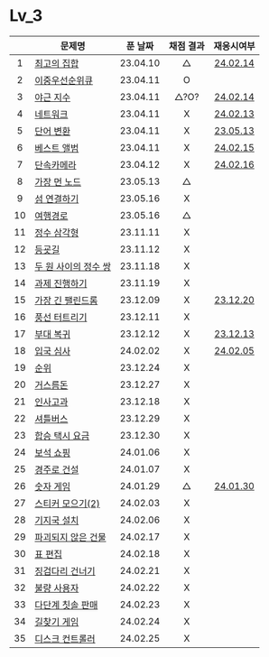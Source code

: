 # Lv_3

|     | 문제명                                 | 푼 날짜  | 채점 결과 |              재응시여부              |
| :-: | -------------------------------------- | :------: | :-------: | :----------------------------------: |
|  1  | [최고의 집합](./bestSet.js)            | 23.04.10 |     △     |   [24.02.14](./replay/bestSet.js)    |
|  2  | [이중우선순위큐](./heap.js)            | 23.04.11 |     O     |
|  3  | [야근 지수](./totalNight.js)           | 23.04.11 |   △?O?    |  [24.02.14](./replay/totalNight.js)  |
|  4  | [네트워크](./network.js)               | 23.04.11 |     X     |   [24.02.13](./replay/network.js)    |
|  5  | [단어 변환](./changeWord.js)           | 23.04.11 |     X     |     [23.05.13](./changeWord.js)      |
|  6  | [베스트 앨범](./bestAlbum.js)          | 23.04.11 |     X     |  [24.02.15](./replay/bestAlbum.js)   |
|  7  | [단속카메라](./detectCamera.js)        | 23.04.12 |     X     | [24.02.16](./replay/detectCamera.js) |
|  8  | [가장 먼 노드](./farNode.js)           | 23.05.13 |     △     |
|  9  | [섬 연결하기](./islandConnect.js)      | 23.05.16 |     X     |
| 10  | [여행경로](./travelRoute.js)           | 23.05.16 |     △     |
| 11  | [정수 삼각형](./tri.js)                | 23.11.11 |     X     |
| 12  | [등굣길](./gotoSchool.js)              | 23.11.12 |     X     |
| 13  | [두 원 사이의 정수 쌍](./dotSet.js)    | 23.11.18 |     X     |
| 14  | [과제 진행하기](./doing.js)            | 23.11.19 |     X     |
| 15  | [가장 긴 팰린드롬](./longest.js)       | 23.12.09 |     X     |   [23.12.20](./replay/longest.js)    |
| 16  | [풍선 터트리기](./ballon.js)           | 23.12.11 |     X     |
| 17  | [부대 복귀](./troop.js)                | 23.12.12 |     X     |    [23.12.13](./replay/troop.js)     |
| 18  | [입국 심사](./enterTest.js)            | 24.02.02 |     X     |  [24.02.05](./replay/enterTest.js)   |
| 19  | [순위](./ranking.js)                   | 23.12.24 |     X     |
| 20  | [거스름돈](./restMoney.js)             | 23.12.27 |     X     |
| 21  | [인사고과](./workScore.js)             | 23.12.18 |     X     |
| 22  | [셔틀버스](./bus.js)                   | 23.12.29 |     X     |
| 23  | [합승 택시 요금](./taxiFee.js)         | 23.12.30 |     X     |
| 24  | [보석 쇼핑](./jewel.js)                | 24.01.06 |     X     |
| 25  | [경주로 건설](./raceRoad.js)           | 24.01.07 |     X     |
| 26  | [숫자 게임](./numberGame.js)           | 24.01.29 |     △     |  [24.01.30](./replay/numberGame.js)  |
| 27  | [스티커 모으기(2)](./sticker.js)       | 24.02.03 |     X     |
| 28  | [기지국 설치](./callinstall.js)        | 24.02.06 |     X     |
| 29  | [파괴되지 않은 건물](./undestory.js)   | 24.02.17 |     X     |
| 30  | [표 편집](./editTable.js)              | 24.02.18 |     X     |
| 31  | [징검다리 건너기](./crossBridge.js)    | 24.02.21 |     X     |
| 32  | [불량 사용자](./errorUser.js)          | 24.02.22 |     X     |
| 33  | [다단계 칫솔 판매](./teethbrush.js)    | 24.02.23 |     X     |
| 34  | [길찾기 게임](./findRoad.js)           | 24.02.24 |     X     |
| 35  | [디스크 컨트롤러](./diskController.js) | 24.02.25 |     X     |
